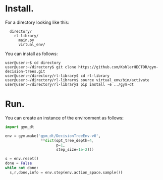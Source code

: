 # Install.

For a directory looking like this:
```
  directory/
    rl-library/
      main.py
      virtual_env/
```
You can install as follows:
```console
user@user:~$ cd directory
user@user:~/directory$ git clone https://github.com/KohlerHECTOR/gym-decision-trees.git
user@user:~/directory/rl-library$ cd rl-library
user@user:~/directory/rl-library$ source virtual_env/bin/activate
user@user:~/directory/rl-library$ pip install -e ../gym-dt
```

# Run.

You can create an instance of the environment as follows:
```python
import gym_dt

env = gym.make('gym_dt/DecisionTreeEnv-v0',
                **dict(opt_tree_depth=4,
                       p=1,
                       step_size=1e-2)))

s = env.reset()
done = False
while not done:
  s,r,done,info = env.step(env.action_space.sample())
```
